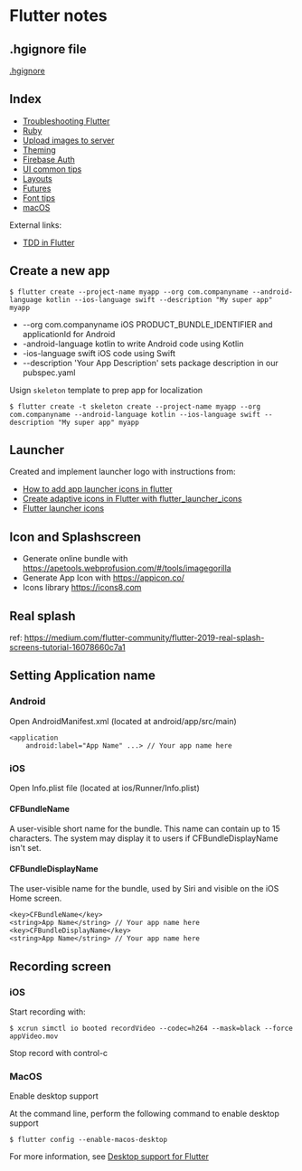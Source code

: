 # Flutter notes

## .hgignore file

[.hgignore](hgignore)

## Index

* [Troubleshooting Flutter](troubleshooting.md)
* [Ruby](ruby.md)
* [Upload images to server](upload_image.md)
* [Theming](theming.md)
* [Firebase Auth](firebase_auth.md)
* [UI common tips](ui_common_tips.md)
* [Layouts](layouts.md)
* [Futures](futures.md)
* [Font tips](fonts.md)
* [macOS](macos.md)

External links:

* [TDD in Flutter](https://q.agency/blog/tdd-in-flutter-with-example-application-using-riverpod-and-firebase)

## Create a new app

    $ flutter create --project-name myapp --org com.companyname --android-language kotlin --ios-language swift --description "My super app" myapp

* --org com.companyname iOS PRODUCT_BUNDLE_IDENTIFIER and applicationId for Android
* -android-language kotlin to write Android code using Kotlin
* -ios-language swift iOS code using Swift
* --description 'Your App Description' sets package description in our pubspec.yaml

Usign `skeleton` template to prep app for localization

    $ flutter create -t skeleton create --project-name myapp --org com.companyname --android-language kotlin --ios-language swift --description "My super app" myapp

## Launcher

Created and implement launcher logo with instructions from:

* [How to add app launcher icons in flutter](https://medium.com/@psyanite/how-to-add-app-launcher-icons-in-flutter-bd92b0e0873a)
* [Create adaptive icons in Flutter with flutter_launcher_icons](https://blog.logrocket.com/create-adaptive-icons-flutter-launcher-icons/)
* [Flutter launcher icons](https://pub.dev/packages/flutter_launcher_icons)

## Icon and Splashscreen

* Generate online bundle with https://apetools.webprofusion.com/#/tools/imagegorilla
* Generate App Icon with https://appicon.co/
* Icons library https://icons8.com

## Real splash

ref: https://medium.com/flutter-community/flutter-2019-real-splash-screens-tutorial-16078660c7a1

## Setting Application name

### Android
Open AndroidManifest.xml (located at android/app/src/main)

```
<application
    android:label="App Name" ...> // Your app name here
```

### iOS
Open Info.plist file (located at ios/Runner/Info.plist)

#### CFBundleName
A user-visible short name for the bundle. This name can contain up to 15 characters. 
The system may display it to users if CFBundleDisplayName isn't set.

#### CFBundleDisplayName
The user-visible name for the bundle, used by Siri and visible on the iOS Home screen.


```
<key>CFBundleName</key>
<string>App Name</string> // Your app name here
<key>CFBundleDisplayName</key>
<string>App Name</string> // Your app name here
```
## Recording screen

### iOS

Start recording with:

    $ xcrun simctl io booted recordVideo --codec=h264 --mask=black --force appVideo.mov
    
Stop record with control-c

### MacOS

Enable desktop support

At the command line, perform the following command to enable desktop support

    $ flutter config --enable-macos-desktop

For more information, see [Desktop support for Flutter](https://docs.flutter.dev/desktop)

